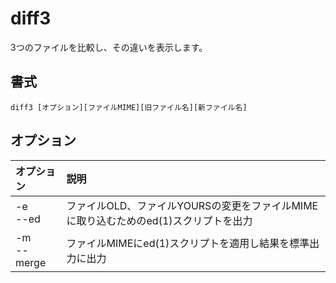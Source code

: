 # diff3

3つのファイルを比較し、その違いを表示します。

## 書式

```
diff3 [オプション][ファイルMIME][旧ファイル名][新ファイル名]
```

## オプション

|オプション|説明|
|:--|:--|
|-e<br>--ed|ファイルOLD、ファイルYOURSの変更をファイルMIMEに取り込むためのed(1)スクリプトを出力|
|-m<br>--merge|ファイルMIMEにed(1)スクリプトを適用し結果を標準出力に出力|
